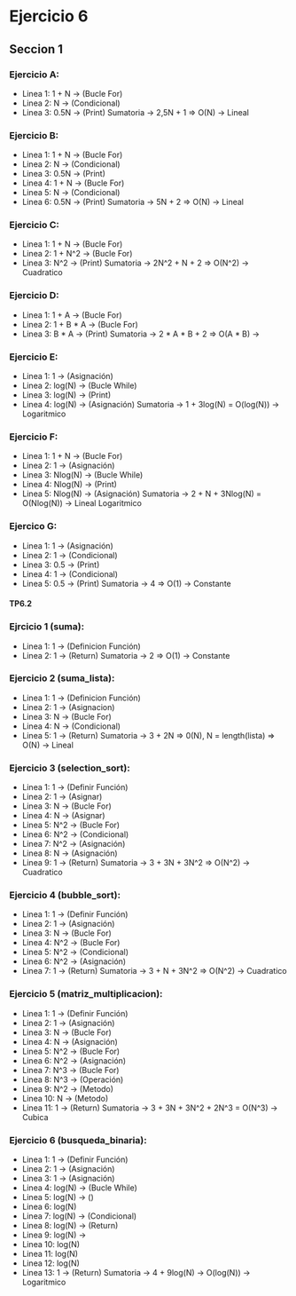 # Ejercicio 6
## Seccion 1

### Ejercicio A:
- Linea 1: 1 + N -> (Bucle For)
- Linea 2: N -> (Condicional)
- Linea 3: 0.5N -> (Print)
Sumatoria -> 2,5N + 1 => O(N) -> Lineal

### Ejercicio B:
- Linea 1: 1 + N -> (Bucle For)
- Linea 2: N -> (Condicional)
- Linea 3: 0.5N -> (Print)
- Linea 4: 1 + N -> (Bucle For)
- Linea 5: N -> (Condicional)
- Linea 6: 0.5N -> (Print)
Sumatoria -> 5N + 2 => O(N) -> Lineal

### Ejercicio C:
- Linea 1: 1 + N -> (Bucle For)
- Linea 2: 1 + N^2 -> (Bucle For)
- Linea 3: N^2 -> (Print)
Sumatoria -> 2N^2 + N + 2 => O(N^2) -> Cuadratico

### Ejercicio D:
- Linea 1: 1 + A -> (Bucle For)
- Linea 2: 1 + B * A -> (Bucle For)
- Linea 3: B * A -> (Print)
Sumatoria -> 2 * A * B + 2 => O(A * B) ->

### Ejercicio E:
- Linea 1: 1 -> (Asignación)
- Linea 2: log(N) -> (Bucle While)
- Linea 3: log(N) -> (Print)
- Linea 4: log(N) -> (Asignación)
Sumatoria -> 1 + 3log(N) = O(log(N)) -> Logaritmico

### Ejercicio F:
- Linea 1: 1 + N -> (Bucle For)
- Linea 2: 1 -> (Asignación)
- Linea 3: Nlog(N) -> (Bucle While)
- Linea 4: Nlog(N) -> (Print)
- Linea 5: Nlog(N) -> (Asignación)
Sumatoria -> 2 + N + 3Nlog(N) = O(Nlog(N)) -> Lineal Logaritmico

### Ejercico G:
- Linea 1: 1 -> (Asignación)
- Linea 2: 1 -> (Condicional)
- Linea 3: 0.5 -> (Print)
- Linea 4: 1 -> (Condicional)
- Linea 5: 0.5 -> (Print)
Sumatoria -> 4 => O(1) -> Constante

#### TP6.2
### Ejrcicio 1 (suma):
- Linea 1: 1 -> (Definicion Función)
- Linea 2: 1 -> (Return)
Sumatoria -> 2 => O(1) -> Constante 

### Ejercicio 2 (suma_lista):
- Linea 1: 1 -> (Definicion Función)
- Linea 2: 1 -> (Asignacion)
- Linea 3: N -> (Bucle For)
- Linea 4: N -> (Condicional)
- Linea 5: 1 -> (Return)
Sumatoria -> 3 + 2N  => 0(N), N = length(lista) => O(N) -> Lineal

### Ejercicio 3 (selection_sort):
- Linea 1: 1 -> (Definir Función)
- Linea 2: 1 -> (Asignar)
- Linea 3: N -> (Bucle For)
- Linea 4: N -> (Asignar)
- Linea 5: N^2 -> (Bucle For)
- Linea 6: N^2 -> (Condicional) 
- Linea 7: N^2 -> (Asignación)
- Linea 8: N -> (Asignación)
- Linea 9: 1 -> (Return)
Sumatoria -> 3 + 3N + 3N^2 => O(N^2) -> Cuadratico

### Ejercicio 4 (bubble_sort):
- Linea 1: 1 -> (Definir Función)
- Linea 2: 1 -> (Asignación)
- Linea 3: N -> (Bucle For)
- Linea 4: N^2 -> (Bucle For)
- Linea 5: N^2 -> (Condicional)
- Linea 6: N^2 -> (Asignación)
- Linea 7: 1 -> (Return)
Sumatoria -> 3 + N + 3N^2 => O(N^2) -> Cuadratico

### Ejercicio 5 (matriz_multiplicacion):
- Linea 1: 1 -> (Definir Función)
- Linea 2: 1 -> (Asignación)
- Linea 3: N -> (Bucle For)
- Linea 4: N -> (Asignación)
- Linea 5: N^2 -> (Bucle For)
- Linea 6: N^2 -> (Asignación)
- Linea 7: N^3 -> (Bucle For)
- Linea 8: N^3 -> (Operación)
- Linea 9: N^2 -> (Metodo)
- Linea 10: N -> (Metodo)
- Linea 11: 1 -> (Return) 
Sumatoria -> 3 + 3N + 3N^2 + 2N^3 = O(N^3) -> Cubica

### Ejercicio 6 (busqueda_binaria):
- Linea 1: 1 -> (Definir Función)
- Linea 2: 1 -> (Asignación)
- Linea 3: 1 -> (Asignación)
- Linea 4: log(N) -> (Bucle While)
- Linea 5: log(N) -> ()
- Linea 6: log(N)
- Linea 7: log(N) -> (Condicional)
- Linea 8: log(N) -> (Return)
- Linea 9: log(N) -> 
- Linea 10: log(N)
- Linea 11: log(N)
- Linea 12: log(N)
- Linea 13:  1 -> (Return)
Sumatoria -> 4 + 9log(N) -> O(log(N)) -> Logaritmico
